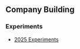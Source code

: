 ## Company Building

### Experiments
- [2025 Experiments](https://godaddy-corp.atlassian.net/wiki/spaces/MKTG/pages/3708924409/Taco+Royale+2025+Experiments)
